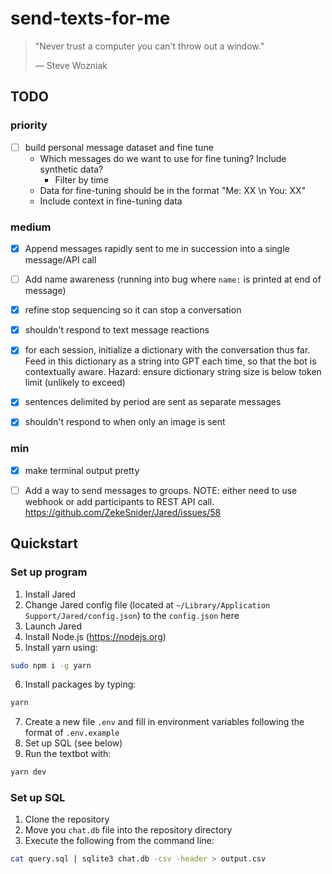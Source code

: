 # send-texts-for-me

> "Never trust a computer you can't throw out a window."
>
> — Steve Wozniak

## TODO

### priority

- [ ] build personal message dataset and fine tune
	* Which messages do we want to use for fine tuning? Include synthetic data?
		- Filter by time
	* Data for fine-tuning should be in the format "Me: XX \n You: XX"
	* Include context in fine-tuning data

### medium

- [x] Append messages rapidly sent to me in succession into a single message/API call

- [ ] Add name awareness (running into bug where `name:` is printed at end of message)

- [x] refine stop sequencing so it can stop a conversation

- [x] shouldn't respond to text message reactions

- [x] for each session, initialize a dictionary with the conversation thus far. Feed in this dictionary as a string into GPT each time, so that the bot is contextually aware. Hazard: ensure dictionary string size is below token limit (unlikely to exceed)

- [x] sentences delimited by period are sent as separate messages

- [x] shouldn't respond to when only an image is sent

### min

- [x] make terminal output pretty

- [ ] Add a way to send messages to groups. NOTE: either need to use webhook or add participants to REST API call. <https://github.com/ZekeSnider/Jared/issues/58>

## Quickstart

### Set up program

1. Install Jared
2. Change Jared config file (located at `~/Library/Application Support/Jared/config.json`) to the `config.json` here
3. Launch Jared
4. Install Node.js (https://nodejs.org)
5. Install yarn using:

```bash
sudo npm i -g yarn
```

6. Install packages by typing:

```bash
yarn
```

7. Create a new file `.env` and fill in environment variables following the format of `.env.example`
8. Set up SQL (see below)
9. Run the textbot with:

```bash
yarn dev
```

### Set up SQL

1. Clone the repository
2. Move you `chat.db` file into the repository directory
3. Execute the following from the command line:

```bash
cat query.sql | sqlite3 chat.db -csv -header > output.csv
```
